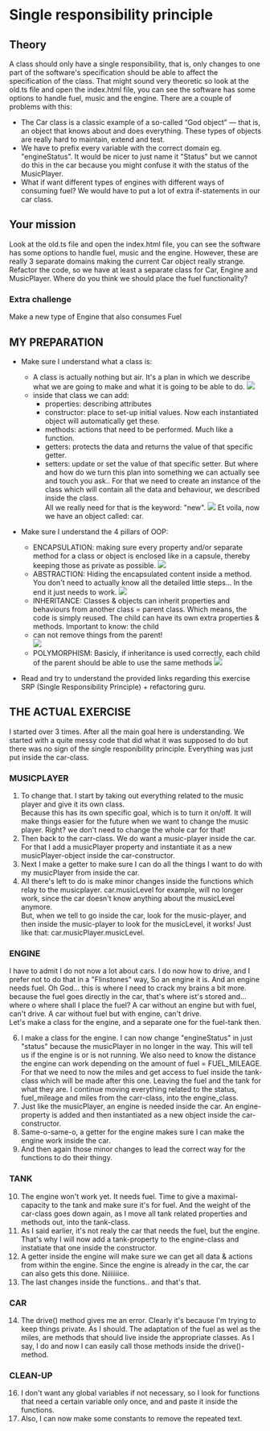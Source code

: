 # Single responsibility principle

## Theory
A class should only have a single responsibility, that is, only 
changes to one part of the software's specification 
should be able to affect the specification of the class.
That might sound very theoretic so look at the old.ts file and 
open the index.html file, 
you can see the software has some options to handle fuel, music 
and the engine. There are a couple of problems with this:

- The Car class is a classic example of a so-called “God object” — that is, an object that 
knows about and does everything. These types of objects are really hard to maintain, extend and test.
- We have to prefix every variable with the correct domain eg. "engineStatus". 
It would be nicer to just name it "Status" but we cannot do this in the car because you might 
confuse it with the status of the MusicPlayer.
- What if want different types of engines with different ways of consuming fuel? We would have to put a 
lot of extra if-statements in our car class.

## Your mission
Look at the old.ts file and open the index.html file, you can see the software has some options 
to handle fuel, music and the engine. However, these are really 3 separate domains making the 
current Car object really strange.
Refactor the code, so we have at least a separate class for Car, Engine and MusicPlayer. 
Where do you think we should place the fuel functionality?

### Extra challenge
Make a new type of Engine that also consumes Fuel

## MY PREPARATION
- Make sure I understand what a class is:

  * A class is actually nothing but air.  It's a plan in which we describe what we are going to make and what it is 
  going to be able to do.
  ![](img/class.png)
  * inside that class we can add:
    - properties: describing attributes
    - constructor: place to set-up initial values.  Now each instantiated object will automatically get these.
    - methods: actions that need to be performed.  Much like a function.
    - getters: protects the data and returns the value of that specific getter.
    - setters: update or set the value of that specific setter.
  But where and how do we turn this plan into something we can actually see and touch you ask..
  For that we need to create an instance of the class which will contain all the data and behaviour, we described inside the class.  
  All we really need for that is the keyword: "new".
 ![](../../../../Desktop/instantiate.png)  Et voila, now we have an object called: car.
   
- Make sure I understand the 4 pillars of OOP: 

  * ENCAPSULATION: making sure every property and/or separate method for a class or object is enclosed 
  like in a capsule, thereby keeping those as private as possible.
  ![](img/encapsulation.png)
  * ABSTRACTION: Hiding the encapsulated content inside a method.  You don't need to actually know all the detailed 
  little steps... In the end it just needs to work. 
  ![](img/abstraction.png)
  * INHERITANCE: Classes & objects can inherit properties and behaviours from another class = parent class.  Which 
  means, the code is simply reused.  The child can have its own extra properties & methods.  Important to know: the child 
  * can not remove things from the parent!  
  ![](img/inheritance.png)
  * POLYMORPHISM: Basicly, if inheritance is used correctly, each child of the parent should be able to use the same methods 
  ![](img/polymorphism.png)

- Read and try to understand the provided links regarding this exercise SRP (Single Responsibility Principle) + 
refactoring guru.

## THE ACTUAL EXERCISE
I started over 3 times.  After all the main goal here is understanding.
We started with a quite messy code that did what it was supposed to do but there was no sign of the single 
responibility principle.  Everything was just put inside the car-class.  

### MUSICPLAYER
1. To change that.  I start by taking out everything related to the music player and give it its own class.  
Because this has its own specific goal, which is to turn it on/off.  It will make things easier for the future when 
we want to change the music player. Right? we don't need to change the whole car for that!
2. Then back to the carr-class.  We do want a music-player inside the car.  For that I add a musicPlayer property 
and instantiate it as a new musicPlayer-object inside the car-constructor.
3. Next I make a getter to make sure I can do all the things I want to do with my musicPlayer from inside the car.
4. All there's left to do is make minor changes inside the functions which relay to the musicplayer.  car.musicLevel 
for example, will no longer work, since the car doesn't know anything about the musicLevel anymore.  
But, when we tell to go inside the car, look for the music-player, and then inside the music-player to look for the 
musicLevel, it works!  Just like that: car.musicPlayer.musicLevel.

### ENGINE
I have to admit I do not now a lot about cars.  I do now how to drive, and I prefer not to do that in a "Flinstones" 
way, So an engine it is.  And an engine needs fuel.  Oh God... this is where I need to crack my brains a bit more.
because the fuel goes directly in the car, that's where ist's stored and... where o where shall I place 
the fuel?  A car without an engine but with fuel, can't drive.  A car without fuel but with engine, can't drive.  
Let's make a class for the engine, and a separate one for the fuel-tank then.

6. I make a class for the engine.  I can now change "engineStatus" in just "status" because the musicPlayer in no 
longer in the way.  This will tell us if the engine is or is not running.  We also need to know the distance the engine 
can work depending on the amount of fuel = FUEL_MILEAGE.  For that we need to now the miles and get access to fuel 
inside the tank-class which will be made after this one. Leaving the fuel and the tank for what they are.  I continue
moving everything related to the status, fuel_mileage and miles from the carr-class, into the engine_class.
7. Just like the musicPlayer, an engine is needed inside the car.  An engine-property is added and then instantiated 
as a new object inside the car-constructor.
8. Same-o-same-o, a getter for the engine makes sure I can make the engine work inside the car.
9. And then again those minor changes to lead the correct way for the functions to do their thingy.

### TANK
10. The engine won't work yet. It needs fuel.  Time to give a maximal-capacity to the tank and make sure it's for 
fuel. And the weight of the car-class goes down again, as I move all tank related properties and methods out, into the
tank-class.
11. As I said earlier, it's not realy the car that needs the fuel, but the engine.  That's why I will now add a 
tank-property to the engine-class and instatiate that one inside the constructor.
12. A getter inside the engine will make sure we can get all data & actions from within the engine.  Since the 
engine is already in the car, the car can also gets this done.  Niiiiiiice.
13. The last changes inside the functions.. and that's that.

### CAR
14. The drive() method gives me an error.  Clearly it's because I'm trying to keep things private.  As I should.
The adaptation of the fuel as wel as the miles, are methods that should live inside the appropriate classes.
As I say, I do and now I can easily call those methods inside the drive()-method.

### CLEAN-UP
16. I don't want any global variables if not necessary, so I look for functions that need a certain variable only
once, and and paste it inside the functions.
17. Also, I can now make some constants to remove the repeated text.










